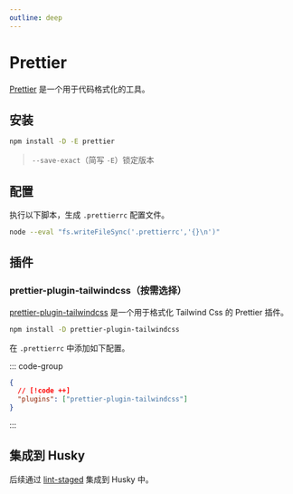 ```yaml
---
outline: deep
---
```


# Prettier

[Prettier](https://github.com/prettier/prettier) 是一个用于代码格式化的工具。

## 安装

```sh
npm install -D -E prettier
```

> `--save-exact`（简写 `-E`）锁定版本

## 配置

执行以下脚本，生成 `.prettierrc` 配置文件。

```sh
node --eval "fs.writeFileSync('.prettierrc','{}\n')"
```

## 插件

### prettier-plugin-tailwindcss（按需选择）

[prettier-plugin-tailwindcss](https://github.com/tailwindlabs/prettier-plugin-tailwindcss) 是一个用于格式化 Tailwind Css 的 Prettier 插件。

```sh
npm install -D prettier-plugin-tailwindcss
```

在 `.prettierrc` 中添加如下配置。

::: code-group

```json [.prettierrc]
{
  // [!code ++]
  "plugins": ["prettier-plugin-tailwindcss"]
}
```

:::

## 集成到 Husky

后续通过 [lint-staged](lint-staged) 集成到 Husky 中。

